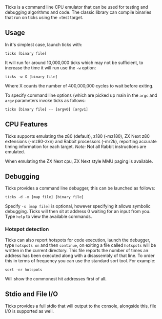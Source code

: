 Ticks is a command line CPU emulator that can be used for testing and debugging algorithms and code. The classic library can compile binaries that run on ticks using the +test target.

## Usage

In it's simplest case, launch ticks with:

    ticks [binary file]

It will run for around 10,000,000 ticks which may not be sufficient, to increase the time it will run use the `-w` option:

    ticks -w X [binary file]

Where X counts the number of 400,000,000 cycles to wait before exiting.

To specify command line options (which are picked up main in the `argc` and `argv` parameters invoke ticks as follows:

    ticks [binary file] -- [argv0] [argv1]

## CPU Features

Ticks supports emulating the z80 (default), z180 (-mz180), ZX Next z80 extensions (-mz80-zxn) and Rabbit processors (-mr2k), reporting accurate timing information for each target. _Note:_ Not all Rabbit instructions are emulated.

When emulating the ZX Next cpu, ZX Next style MMU paging is available.

## Debugging

Ticks provides a command line debugger, this can be launched as follows:

    ticks -d -x [map file] [binary file]

Specify `-x [map file]` is optional, however specifying it allows symbolic debugging. Ticks will then sit at address 0 waiting for an input from you. Type `help` to view the available commands.

### Hotspot detection

Ticks can also report hotspots for code execution, launch the debugger, type `hotspots on` and then `continue`, on exiting a file called `hotspots` will be written in the current directory. This file reports the number of times an address has been executed along with a disassembly of that line. To order this in terms of frequency you can use the standard sort tool. For example:

    sort -nr hotspots

Will show the commonest hit addresses first of all.

## Stdio and File I/O

Ticks provides a full stdio that will output to the console, alongside this, file I/O is supported as well.